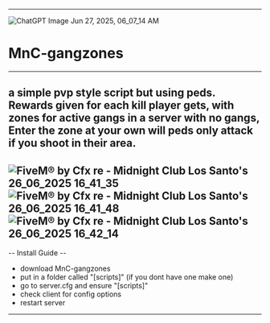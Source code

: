 ------------------------------------------------------------------------------
![ChatGPT Image Jun 27, 2025, 06_07_14 AM](https://github.com/user-attachments/assets/f9024472-18fb-4c73-b54e-0fab0161c050)
# MnC-gangzones
------------------------------------------------------------------------------
a simple pvp style script but using peds. Rewards given for each kill player gets,
with zones for active gangs in a server with no gangs, 
Enter the zone at your own will peds only attack if you shoot in their area.
------------------------------------------------------------------------------
![FiveM® by Cfx re - Midnight Club Los Santo's 26_06_2025 16_41_35](https://github.com/user-attachments/assets/89766290-5269-4cd3-b9ec-36e7581ced43)
![FiveM® by Cfx re - Midnight Club Los Santo's 26_06_2025 16_41_48](https://github.com/user-attachments/assets/44d0e94e-743c-4ee6-9c94-e0dcbc6f63ac)
![FiveM® by Cfx re - Midnight Club Los Santo's 26_06_2025 16_42_14](https://github.com/user-attachments/assets/c3d46eb1-8ac8-45ed-902d-4059b1461f86)
------------------------------------------------------------------------------
-- Install Guide --
- download MnC-gangzones
- put in a folder called "[scripts]" (if you dont have one make one)
- go to server.cfg and ensure "[scripts]"
- check client for config options
- restart server
------------------------------------------------------------------------------
